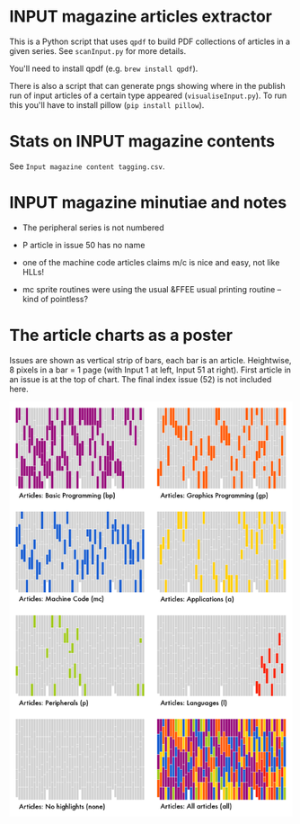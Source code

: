 # INPUT magazine articles extractor

This is a Python script that uses `qpdf` to build PDF collections of articles in a given series. See `scanInput.py` for more details.

You'll need to install qpdf (e.g. `brew install qpdf`).

There is also a script that can generate pngs showing where in the publish run of input articles of a certain type appeared (`visualiseInput.py`).
To run this you'll have to install pillow (`pip install pillow`).

# Stats on INPUT magazine contents

See `Input magazine content tagging.csv`.

# INPUT magazine minutiae and notes

* The peripheral series is not numbered

* P article in issue 50 has no name

* one of the machine code articles claims m/c is nice and easy, not like HLLs!

* mc sprite routines were using the usual &FFEE usual printing routine – kind of pointless?

# The article charts as a poster

Issues are shown as vertical strip of bars, each bar is an article. Heightwise, 8 pixels in a bar = 1 page (with Input 1 at left, Input 51 at right). First article in an issue is at the top of chart. The final index issue (52) is not included here.

![INPUT magazine article coverage as a poster](inputChart-poster.png)
